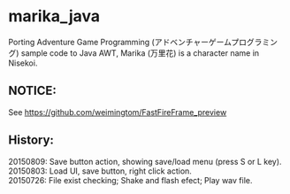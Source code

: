 ﻿# marika_java
Porting Adventure Game Programming (アドベンチャーゲームプログラミング) sample code to Java AWT, Marika (万里花) is a character name in Nisekoi.  

## NOTICE: 
See https://github.com/weimingtom/FastFireFrame_preview

## History:  
20150809: Save button action, showing save/load menu (press S or L key).    
20150803: Load UI, save button, right click action.    
20150726: File exist checking; Shake and flash efect; Play wav file.     

